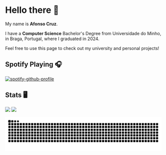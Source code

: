 # Hello there 👋

My name is **Afonso Cruz**.

I have a **Computer Science** Bachelor's Degree from Universidade do Minho, in Braga, Portugal, where I graduated in 2024.

Feel free to use this page to check out my university and personal projects!

## Spotify Playing 🎧

[![spotify-github-profile](https://spotify-github-profile.vercel.app/api/view?uid=21qgj4jlp2vapytcd4hgrk26a&cover_image=true&theme=novatorem&show_offline=false&background_color=121212&interchange=false)](https://open.spotify.com/user/21qgj4jlp2vapytcd4hgrk26a)

## Stats 🖥️
![](https://github-readme-stats.vercel.app/api?username=AfonsoCruz10&hide=contribs,prs&theme=gotham&show_icons=true)
![](https://github-readme-stats.vercel.app/api/top-langs/?username=AfonsoCruz10&hide_progress=true&theme=gotham)

![Snake animation](https://github.com/AfonsoCruz10/AfonsoCruz10/blob/output/github-contribution-grid-snake.svg)

